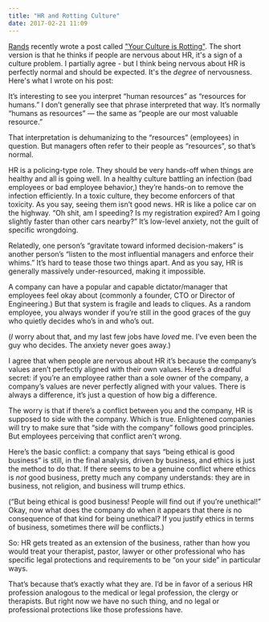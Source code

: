 ```yaml
---
title: "HR and Rotting Culture"
date: 2017-02-21 11:09
---
```


<a href="http://randsinrepose.com">Rands</a> recently wrote a post called <a href="http://randsinrepose.com/archives/your-culture-is-rotting/">"Your Culture is Rotting"</a>. The short version is that he thinks if people are nervous about HR, it's a sign of a culture problem. I partially agree - but I think being nervous about HR is perfectly normal and should be expected. It's the <i>degree</i> of nervousness. Here's what I wrote on his post:

It’s interesting to see you interpret “human resources” as “resources for humans.” I don’t generally see that phrase interpreted that way. It’s normally “humans as resources” — the same as “people are our most valuable resource.”

That interpretation is dehumanizing to the “resources” (employees) in question. But managers often refer to their people as “resources”, so that’s normal.

HR is a policing-type role. They should be very hands-off when things are healthy and all is going well. In a healthy culture battling an infection (bad employees or bad employee behavior,) they’re hands-on to remove the infection efficiently. In a toxic culture, they become enforcers of that toxicity. As you say, seeing them isn’t good news. HR is like a police car on the highway. “Oh shit, am I speeding? Is my registration expired? Am I going slightly faster than other cars nearby?” It’s low-level anxiety, not the guilt of specific wrongdoing.

Relatedly, one person’s “gravitate toward informed decision-makers” is another person’s “listen to the most influential managers and enforce their whims.” It’s hard to tease those two things apart. And as you say, HR is generally massively under-resourced, making it impossible.

A company can have a popular and capable dictator/manager that employees feel okay about (commonly a founder, CTO or Director of Engineering.) But that system is fragile and leads to cliques. As a random employee, you always wonder if you’re still in the good graces of the guy who quietly decides who’s in and who’s out.

(*I* worry about that, and my last few jobs have *loved* me. I’ve even been the guy who decides. The anxiety never goes away.)

I agree that when people are nervous about HR it’s because the company’s values aren’t perfectly aligned with their own values. Here’s a dreadful secret: if you’re an employee rather than a sole owner of the company, a company’s values are never perfectly aligned with your values. There is always a difference, it’s just a question of how big a difference.

The worry is that if there’s a conflict between you and the company, HR is supposed to side with the company. Which is true. Enlightened companies will try to make sure that “side with the company” follows good principles. But employees perceiving that conflict aren’t wrong.

Here’s the basic conflict: a company that says “being ethical is good business” is still, in the final analysis, driven by business, and ethics is just the method to do that. If there seems to be a genuine conflict where ethics is *not* good business, pretty much any company understands: they are in business, not religion, and business will trump ethics.

(“But being ethical is good business! People will find out if you’re unethical!” Okay, now what does the company do when it appears that there *is* no consequence of that kind for being unethical? If you justify ethics in terms of business, sometimes there *will* be conflicts.)

So: HR gets treated as an extension of the business, rather than how you would treat your therapist, pastor, lawyer or other professional who has specific legal protections and requirements to be “on your side” in particular ways.

That’s because that’s exactly what they are. I’d be in favor of a serious HR profession analogous to the medical or legal profession, the clergy or therapists. But right now we have no such thing, and no legal or professional protections like those professions have.
